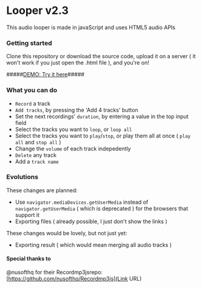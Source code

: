 # Looper v2.3 #

This audio looper is made in javaScript and uses HTML5 audio APIs

### Getting started ###
Clone this repository or download the source code, upload it on a server ( it won't work if you just open the .html file ), and you're on!

#####[DEMO: Try it here](http://virginielgb.com/looper/)#####

### What you can do ###
* `Record` a track
* `Add tracks`, by pressing the 'Add 4 tracks' button
* Set the next recordings' `duration`, by entering a value in the top input field
* Select the tracks you want to `loop`, or `loop all`
* Select the tracks you want to `play`/`stop`, or play them all at once ( `play all` and `stop all` )
* Change the `volume` of each track indepedently
* `Delete` any track
* Add a `track name`

### Evolutions ###
These changes are planned:

* Use `navigator.mediaDevices.getUserMedia` instead of `navigator.getUserMedia` ( which is deprecated ) for the browsers that support it
* Exporting files ( already possible, I just don't show the links )

These changes would be lovely, but not just yet:

* Exporting result ( which would mean merging all audio tracks )


#### Special thanks to ####
@nusofthq for their Recordmp3jsrepo: [https://github.com/nusofthq/Recordmp3js](Link URL)